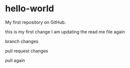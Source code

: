 # hello-world
My first repository on GitHub.

this is my first change
I am updating the read me file again

branch changes

pull request changes

pull again